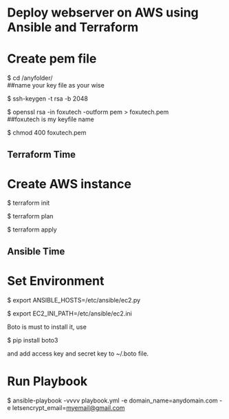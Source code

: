 # Deploy webserver on AWS using Ansible and Terraform

# Create pem file

$ cd /anyfolder/                                   
##name your key file as your wise

$ ssh-keygen -t rsa -b 2048

$ openssl rsa -in foxutech -outform pem > foxutech.pem                                 
##foxutech is my keyfile name

$ chmod 400 foxutech.pem

## Terraform Time
# Create AWS instance
$ terraform init

$ terraform plan

$ terraform apply


## Ansible Time
# Set Environment
$ export ANSIBLE_HOSTS=/etc/ansible/ec2.py

$ export EC2_INI_PATH=/etc/ansible/ec2.ini

Boto is must to install it, use 

$ pip install boto3

and add access key and secret key to ~/.boto file.

# Run Playbook

$ ansible-playbook -vvvv playbook.yml -e domain_name=anydomain.com -e letsencrypt_email=myemail@gmail.com
